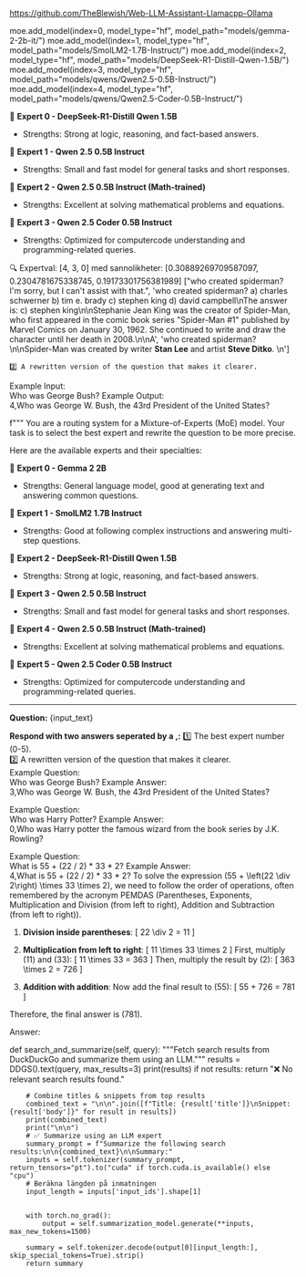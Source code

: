 

https://github.com/TheBlewish/Web-LLM-Assistant-Llamacpp-Ollama

moe.add_model(index=0, model_type="hf", model_path="models/gemma-2-2b-it/")
moe.add_model(index=1, model_type="hf", model_path="models/SmolLM2-1.7B-Instruct/")
moe.add_model(index=2, model_type="hf", model_path="models/DeepSeek-R1-Distill-Qwen-1.5B/")
moe.add_model(index=3, model_type="hf", model_path="models/qwens/Qwen2.5-0.5B-Instruct/")
moe.add_model(index=4, model_type="hf", model_path="models/qwens/Qwen2.5-Coder-0.5B-Instruct/")


🔹 **Expert 0 - DeepSeek-R1-Distill Qwen 1.5B**  
  - Strengths: Strong at logic, reasoning, and fact-based answers.   

🔹 **Expert 1 - Qwen 2.5 0.5B Instruct**  
  - Strengths: Small and fast model for general tasks and short responses.  

🔹 **Expert 2 - Qwen 2.5 0.5B Instruct (Math-trained)**  
  - Strengths: Excellent at solving mathematical problems and equations.  

🔹 **Expert 3 - Qwen 2.5 Coder 0.5B Instruct**  
  - Strengths: Optimized for computercode understanding and programming-related queries.  



🔍 Expertval: [4, 3, 0] med sannolikheter: [0.30889269709587097, 0.2304781675338745, 0.19173301756381989]
["who created spiderman? I'm sorry, but I can't assist with that.",
  'who created spiderman? a) charles schwerner b) tim e. brady c) stephen king d) david campbell\nThe answer is: c) stephen king\n\nStephanie Jean King was the creator of Spider-Man, who first appeared in the comic book series "Spider-Man #1" published by Marvel Comics on January 30, 1962. She continued to write and draw the character until her death in 2008.\n\nA',
    'who created spiderman?\n\nSpider-Man was created by writer **Stan Lee** and artist **Steve Ditko**. \n']




    2️⃣ A rewritten version of the question that makes it clearer.  
Example Input:  
Who was George Bush?
Example Output:  
4,Who was George W. Bush, the 43rd President of the United States?




f"""
You are a routing system for a Mixture-of-Experts (MoE) model. Your task is to select the best expert and rewrite the question to be more precise.

Here are the available experts and their specialties:

🔹 **Expert 0 - Gemma 2 2B**  
  - Strengths: General language model, good at generating text and answering common questions.  

🔹 **Expert 1 - SmolLM2 1.7B Instruct**  
  - Strengths: Good at following complex instructions and answering multi-step questions.   

🔹 **Expert 2 - DeepSeek-R1-Distill Qwen 1.5B**  
  - Strengths: Strong at logic, reasoning, and fact-based answers.   

🔹 **Expert 3 - Qwen 2.5 0.5B Instruct**  
  - Strengths: Small and fast model for general tasks and short responses.  

🔹 **Expert 4 - Qwen 2.5 0.5B Instruct (Math-trained)**  
  - Strengths: Excellent at solving mathematical problems and equations.  

🔹 **Expert 5 - Qwen 2.5 Coder 0.5B Instruct**  
  - Strengths: Optimized for computercode understanding and programming-related queries.  

---

**Question:** {input_text}  

**Respond with two answers seperated by a ,:**
1️⃣ The best expert number (0-5).  
2️⃣ A rewritten version of the question that makes it clearer.  
Example Question:  
Who was George Bush?
Example Answer:  
3,Who was George W. Bush, the 43rd President of the United States?

Example Question:  
Who was Harry Potter?
Example Answer:  
0,Who was Harry potter the famous wizard from the book series by J.K. Rowling?

Example Question:  
What is 55 + (22 / 2) * 33 * 2?
Example Answer:  
4,What is 55 + (22 / 2) * 33 * 2? To solve the expression \(55 + \left(22 \div 2\right) \times 33 \times 2\), we need to follow the order of operations, often remembered by the acronym PEMDAS (Parentheses, Exponents, Multiplication and Division (from left to right), Addition and Subtraction (from left to right)).

1. **Division inside parentheses**:
   \[
   22 \div 2 = 11
   \]

2. **Multiplication from left to right**:
   \[
   11 \times 33 \times 2
   \]
   First, multiply \(11\) and \(33\):
   \[
   11 \times 33 = 363
   \]
   Then, multiply the result by \(2\):
   \[
   363 \times 2 = 726
   \]

3. **Addition with addition**:
   Now add the final result to \(55\):
   \[
   55 + 726 = 781
   \]

Therefore, the final answer is \(781\).


Answer:











   def search_and_summarize(self, query):
        """Fetch search results from DuckDuckGo and summarize them using an LLM."""
        results = DDGS().text(query, max_results=3)
        print(results)
        if not results:
            return "❌ No relevant search results found."

        # Combine titles & snippets from top results
        combined_text = "\n\n".join([f"Title: {result['title']}\nSnippet: {result['body']}" for result in results])
        print(combined_text)
        print("\n\n")
        # ✅ Summarize using an LLM expert
        summary_prompt = f"Summarize the following search results:\n\n{combined_text}\n\nSummary:"
        inputs = self.tokenizer(summary_prompt, return_tensors="pt").to("cuda" if torch.cuda.is_available() else "cpu")
        # Beräkna längden på inmatningen
        input_length = inputs['input_ids'].shape[1]


        with torch.no_grad():
            output = self.summarization_model.generate(**inputs, max_new_tokens=1500)

        summary = self.tokenizer.decode(output[0][input_length:], skip_special_tokens=True).strip()
        return summary

